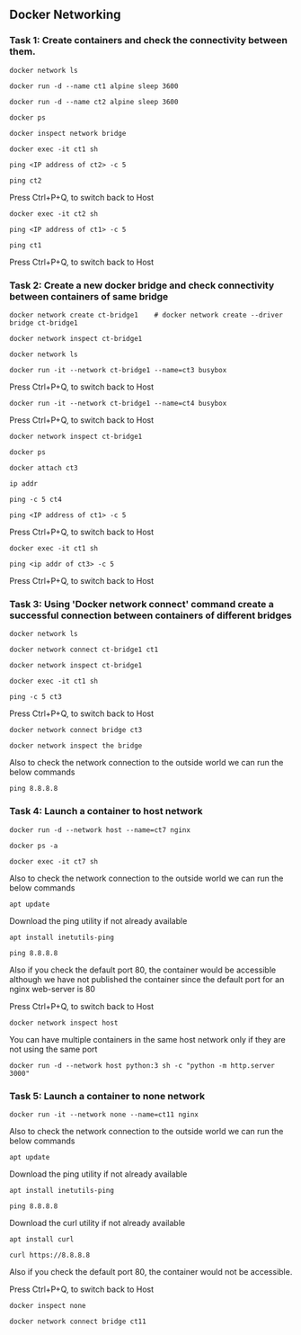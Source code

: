 ## Docker Networking
### Task 1: Create containers and check the connectivity between them.
```
docker network ls
```
```
docker run -d --name ct1 alpine sleep 3600
```
```
docker run -d --name ct2 alpine sleep 3600
```
```
docker ps
```
```
docker inspect network bridge
```
```
docker exec -it ct1 sh
```
```
ping <IP address of ct2> -c 5
```
```
ping ct2
```
Press Ctrl+P+Q, to switch back to Host
```
docker exec -it ct2 sh
```
```
ping <IP address of ct1> -c 5
```
```
ping ct1
```
Press Ctrl+P+Q, to switch back to Host


### Task 2: Create a new docker bridge and check connectivity between containers of same bridge
```
docker network create ct-bridge1    # docker network create --driver bridge ct-bridge1
```
```
docker network inspect ct-bridge1
```
```
docker network ls
```
```
docker run -it --network ct-bridge1 --name=ct3 busybox
```

Press Ctrl+P+Q, to switch back to Host
```
docker run -it --network ct-bridge1 --name=ct4 busybox
```
Press Ctrl+P+Q, to switch back to Host
```
docker network inspect ct-bridge1
```
```
docker ps
```
```
docker attach ct3
```
```
ip addr
```
```
ping -c 5 ct4
```
```
ping <IP address of ct1> -c 5
```
Press Ctrl+P+Q, to switch back to Host
```
docker exec -it ct1 sh
```
```
ping <ip addr of ct3> -c 5
```
Press Ctrl+P+Q, to switch back to Host


### Task 3: Using 'Docker network connect' command create a successful connection between containers of different bridges
```
docker network ls
```
```
docker network connect ct-bridge1 ct1
```
```
docker network inspect ct-bridge1
```
```
docker exec -it ct1 sh
```
```
ping -c 5 ct3
```
Press Ctrl+P+Q, to switch back to Host
```
docker network connect bridge ct3
```
```
docker network inspect the bridge
```
Also to check the network connection to the outside world we can run the below commands
```
ping 8.8.8.8
```

### Task 4: Launch a container to host network
```
docker run -d --network host --name=ct7 nginx
```
```
docker ps -a
```
```
docker exec -it ct7 sh
```
Also to check the network connection to the outside world we can run the below commands
```
apt update
```
Download the ping utility if not already available
```
apt install inetutils-ping
```
```
ping 8.8.8.8
```
Also if you check the default port 80, the container would be accessible although we have not published the container since the default port for an nginx web-server is 80

Press Ctrl+P+Q, to switch back to Host
```
docker network inspect host
```
You can have multiple containers in the same host network only if they are not using the same port
```
docker run -d --network host python:3 sh -c "python -m http.server 3000"
```



### Task 5: Launch a container to none network 
```
docker run -it --network none --name=ct11 nginx
```
Also to check the network connection to the outside world we can run the below commands
```
apt update
```
Download the ping utility if not already available
```
apt install inetutils-ping
```
```
ping 8.8.8.8
```
Download the curl utility if not already available
```
apt install curl
```
```
curl https://8.8.8.8
```
Also if you check the default port 80, the container would not be accessible.

Press Ctrl+P+Q, to switch back to Host
```
docker inspect none
```
```
docker network connect bridge ct11
```
